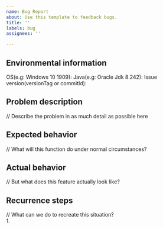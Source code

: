```yaml
---
name: Bug Report
about: Use this template to feedback bugs.
title: ''
labels: bug
assignees: ''

---
```


## Environmental information ##
OS(e.g: Windows 10 1909): 
Java(e.g: Oracle Jdk 8.242): 
Issue version(versionTag or commitId): 

## Problem description ##
// Describe the problem in as much detail as possible here  

## Expected behavior ##
// What will this function do under normal circumstances?  

## Actual behavior ##
// But what does this feature actually look like?  

## Recurrence steps ##
// What can we do to recreate this situation?  
1.

